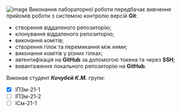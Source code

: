 ![image](https://github.com/user-attachments/assets/eb804bab-310e-4c0d-8d82-8a9f35f99827)
Виконання лабораторної роботи передбачає вивчення прийомів роботи з системою контролю версій **Git**:

- створення віддаленого репозиторію;
- клонування віддаленого репозиторію;
- виконання комітів;
- створення гілок та перемикання між ними;
- виконання комітів у різних гілках;
- автентифікація на **GitHub** за допомогою токена та через **SSH**;
- вивантаження локального репозиторію на **GitHub**.

Виконав студент ***Кочубей К.М.*** групи:
- [x] ІПЗм-21-1  
- [ ] ІПЗм-21-2  
- [ ] ІСм-21-1
